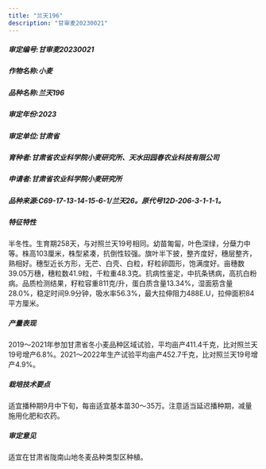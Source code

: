 ```yaml
---
title: "兰天196"
description: "甘审麦20230021"
---
```

##### 审定编号:甘审麦20230021

##### 作物名称:小麦

##### 品种名称:兰天196

##### 审定年份:2023

##### 审定单位:甘肃省

##### 育种者:甘肃省农业科学院小麦研究所、天水田园春农业科技有限公司

##### 申请者:甘肃省农业科学院小麦研究所 

##### 品种来源:C69-17-13-14-15-6-1/兰天26。原代号12D-206-3-1-1-1。

##### 特征特性
半冬性。生育期258天，与对照兰天19号相同。幼苗匍匐，叶色深绿，分蘖力中等。株高103厘米，株型紧凑，抗倒性较强。旗叶半下披，整齐度好，穗层整齐，熟相好。穗型近长方形，无芒、白壳、白粒，籽粒卵圆形，饱满度好。亩穗数39.05万穗，穗粒数41.9粒，千粒重48.3克。抗病性鉴定，中抗条锈病，高抗白粉病。品质检测结果，籽粒容重811克/升，蛋白质含量13.34%，湿面筋含量28.0%，稳定时间9.9分钟，吸水率56.3%，最大拉伸阻力488E.U，拉伸面积84平方厘米。

##### 产量表现
2019～2021年参加甘肃省冬小麦品种区域试验，平均亩产411.4千克，比对照兰天19号增产6.8%。2021～2022年生产试验平均亩产452.7千克，比对照兰天19号增产4.9%。

##### 栽培技术要点
适宜播种期9月中下旬，每亩适宜基本苗30～35万。注意适当延迟播种期，减量施用化肥和农药。

##### 审定意见
适宜在甘肃省陇南山地冬麦品种类型区种植。
